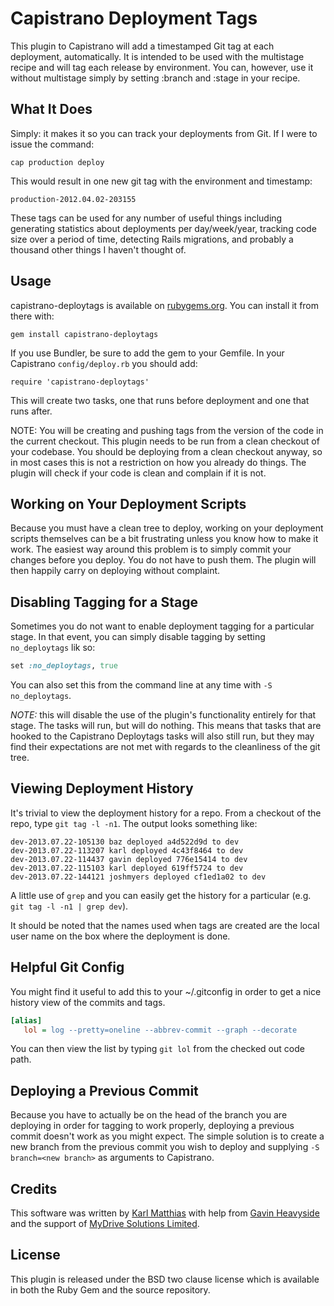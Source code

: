 Capistrano Deployment Tags
==========================
This plugin to Capistrano will add a timestamped Git tag
at each deployment, automatically.  It is intended to be used with
the multistage recipe and will tag each release by environment.
You can, however, use it without multistage simply by setting :branch
and :stage in your recipe.

What It Does
------------
Simply: it makes it so you can track your deployments from Git.
If I were to issue the command:

`cap production deploy`

This would result in one new git tag with the environment and
timestamp:

`production-2012.04.02-203155`

These tags can be used for any number of useful things including
generating statistics about deployments per day/week/year, tracking
code size over a period of time, detecting Rails migrations, and
probably a thousand other things I haven't thought of.

Usage
-----
capistrano-deploytags is available on
[rubygems.org](https://rubygems.org/gems/capistrano-deploytags).
You can install it from there with:

`gem install capistrano-deploytags`

If you use Bundler, be sure to add the gem to your Gemfile.
In your Capistrano `config/deploy.rb` you should add:

`require 'capistrano-deploytags'`

This will create two tasks, one that runs before deployment and one
that runs after.

NOTE: You will be creating and pushing tags from the version of the code in the
current checkout. This plugin needs to be run from a clean checkout of your
codebase. You should be deploying from a clean checkout anyway, so in most
cases this is not a restriction on how you already do things. The plugin will
check if your code is clean and complain if it is not.

Working on Your Deployment Scripts
----------------------------------
Because you must have a clean tree to deploy, working on your deployment
scripts themselves can be a bit frustrating unless you know how to make it
work. The easiest way around this problem is to simply commit your changes
before you deploy. You do not have to push them. The plugin will then
happily carry on deploying without complaint.

Disabling Tagging for a Stage
-----------------------------
Sometimes you do not want to enable deployment tagging for a particular
stage. In that event, you can simply disable tagging by setting `no_deploytags`
lik so:

```ruby
set :no_deploytags, true
```

You can also set this from the command line at any time with `-S no_deploytags`.

*NOTE:* this will disable the use of the plugin's functionality entirely for
that stage. The tasks will run, but will do nothing. This means that tasks that
are hooked to the Capistrano Deploytags tasks will also still run, but they may
find their expectations are not met with regards to the cleanliness of the git
tree.

Viewing Deployment History
--------------------------
It's trivial to view the deployment history for a repo. From a checkout
of the repo, type `git tag -l -n1`. The output looks something like:

```
dev-2013.07.22-105130 baz deployed a4d522d9d to dev
dev-2013.07.22-113207 karl deployed 4c43f8464 to dev
dev-2013.07.22-114437 gavin deployed 776e15414 to dev
dev-2013.07.22-115103 karl deployed 619ff5724 to dev
dev-2013.07.22-144121 joshmyers deployed cf1ed1a02 to dev
```

A little use of `grep` and you can easily get the history for a
particular (e.g. `git tag -l -n1 | grep dev`).

It should be noted that the names used when tags are created are the
local user name on the box where the deployment is done.

Helpful Git Config
------------------
You might find it useful to add this to your ~/.gitconfig in order
to get a nice history view of the commits and tags.

```ini
[alias]
   lol = log --pretty=oneline --abbrev-commit --graph --decorate
```

You can then view the list by typing `git lol` from the checked out
code path.

Deploying a Previous Commit
---------------------------
Because you have to actually be on the head of the branch you are
deploying in order for tagging to work properly, deploying a previous
commit doesn't work as you might expect. The simple solution is to
create a new branch from the previous commit you wish to deploy and
supplying `-S branch=<new branch>` as arguments to Capistrano.

Credits
-------
This software was written by [Karl Matthias](https://github.com/relistan)
with help from [Gavin Heavyside](https://github.com/gavinheavyside) and the
support of [MyDrive Solutions Limited](http://mydrivesolutions.com).

License
-------
This plugin is released under the BSD two clause license which is
available in both the Ruby Gem and the source repository.
